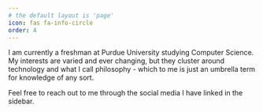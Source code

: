 ```yaml
---
# the default layout is 'page'
icon: fas fa-info-circle
order: 4
---
```


I am currently a freshman at Purdue University studying Computer Science. My interests are varied and ever changing, but they cluster around technology and what I call philosophy - which to me is just an umbrella term for knowledge of any sort.

Feel free to reach out to me through the social media I have linked in the sidebar. 
